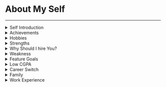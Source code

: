# About My Self

---

<details>
<summary>Self Introduction</summary>

#### Self Introduction

First of all,

Thank you sir,  for given this opportunity to introduce my self,  

I'm Praveen Ande.

I am from Dr. B. R. Ambedkar Konaseema district in Andhra Pradesh state, currently I am in Hyderabad.  

I completed my B.Tech in the stream of **Mechanical Engineering** from *SRINIVASA INSTITUTE OF ENGINEERING & TECHNOLOGY* Amalapuram.

Work Experience:

After My Graduation, I worked at JAY ENGINEERING WORKS company in Chennai as a Quality Control Engineer & CNC Programmer.   

In this role, I handled CNC machines and Control the dimensions of machining parts by modifying the CNC programs.

I have a strong interest in learning programming languages, 
so I completed an Industry Ready Certification course in Full-stack Development from Nxtwave.   

During my full-stack training, I learned various technologies:


On the **frontend** side, I learned HTML, CSS, Bootstrap, JavaScript, and React.

On the **backend** side, I acquired knowledge in Node.js, Express.js, SQLite, and Python.

I also gained experience in using Git and GitHub for version control.


So I have hands-on experience on Mern stack technologies,


Projects:

during my fullstack training I have built many projects, like todoApp, wikipedia search Application, Instagram clone.

currently I am learning MongoDB database....

This is all about me.

If you want to know more about me, I am very happy to share with you.

Thank you sir.

---

</details>


<details>
<summary>Achievements</summary>

#### Achievements

One of my biggest achievements is completing a 100-days code challenge successfully. As part of that, I participated coding consistently every day for 100 days.

</details>


<details>
<summary>Hobbies</summary>

#### Hobbies

I am playing Chess.

I try to learn something new.
I follow many technology-related channels on youtube.
My Favorite channel is Akshay Saini.

</details>

<details>
<summary>Strengths</summary>

#### Strengths 

I have good Problem-solving skills.  
Instead of spending time worrying about the problem, I try to understand the root cause of the problem and then try to solve it.

In my previous company I solved many problems.

I am hard-working. I can work for long hours. For the last 12 months, I spent 6 to 7 hours learning every day.
I am friendly and can mingle with people easily. I can collaborate with people and be a good team player.


</details>

<details>
<summary>Why Should I hire You?</summary>

#### Hire 

with my strenghts, I think I can fulfill my responsibilities as a employee in your company.

</details>

<details>
<summary>Weakness</summary>

#### Weakness 

I get sad when my plans don't work. It takes some time for me to get back to normal.  

Spending more time paying too much attention to details.

</details>

<details>
<summary>Feature Goals</summary>

#### Feature Goals 

##### Short-term goal
I want to become an expert in my role at your company.

##### Long-term
I want to contribute to the company's growth.

</details>


<details>
<summary>Low CGPA</summary>

#### Low CGPA

I got 63% in my B.tech

</details>



<details>
<summary>Career Switch</summary>

#### Career Switch

There is scope for more growth in IT.
I want to do more challenging work.
There are more Job opportunities in IT.

I joined CCBP to learn tech skills. I improved my logical thinking & problem solving skills through Python. I got hands-on experience with various technologies like HTML, CSS, Javascript and React..etc

I really enjoyed learning these technologies and developing website and projects.  
That's why I think IT is the right field for me.

</details>


<details>
<summary>Family</summary>

#### Family

My father is a farmer.
My mother is a housewife.

I have two siblings, My both elder sisters are married.

</details>



<details>
<summary>Work Experience</summary>

### Work Experience


Do you have any work Experience ?

I worked an Mechanical Industry nearly 2 1/2 years.

I did many projects in CCBP.
like static, responsive and Dynamic websites.

</details>






